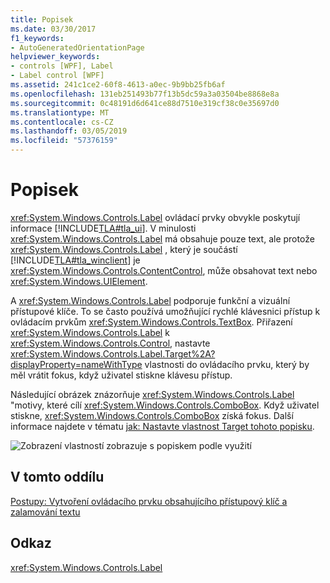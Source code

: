 ```yaml
---
title: Popisek
ms.date: 03/30/2017
f1_keywords:
- AutoGeneratedOrientationPage
helpviewer_keywords:
- controls [WPF], Label
- Label control [WPF]
ms.assetid: 241c1ce2-60f8-4613-a0ec-9b9bb25fb6af
ms.openlocfilehash: 131eb251493b77f13b5dc59a3a03504be8868e8a
ms.sourcegitcommit: 0c48191d6d641ce88d7510e319cf38c0e35697d0
ms.translationtype: MT
ms.contentlocale: cs-CZ
ms.lasthandoff: 03/05/2019
ms.locfileid: "57376159"
---
```

# <a name="label"></a>Popisek
<xref:System.Windows.Controls.Label> ovládací prvky obvykle poskytují informace [!INCLUDE[TLA#tla_ui](../../../../includes/tlasharptla-ui-md.md)].  V minulosti <xref:System.Windows.Controls.Label> má obsahuje pouze text, ale protože <xref:System.Windows.Controls.Label> , který je součástí [!INCLUDE[TLA#tla_winclient](../../../../includes/tlasharptla-winclient-md.md)] je <xref:System.Windows.Controls.ContentControl>, může obsahovat text nebo <xref:System.Windows.UIElement>.  
  
 A <xref:System.Windows.Controls.Label> podporuje funkční a vizuální přístupové klíče. To se často používá umožňující rychlé klávesnici přístup k ovládacím prvkům <xref:System.Windows.Controls.TextBox>. Přiřazení <xref:System.Windows.Controls.Label> k <xref:System.Windows.Controls.Control>, nastavte <xref:System.Windows.Controls.Label.Target%2A?displayProperty=nameWithType> vlastnosti do ovládacího prvku, který by měl vrátit fokus, když uživatel stiskne klávesu přístup.  
  
 Následující obrázek znázorňuje <xref:System.Windows.Controls.Label> "motivy, které cílí <xref:System.Windows.Controls.ComboBox>.  Když uživatel stiskne, <xref:System.Windows.Controls.ComboBox> získá fokus.  Další informace najdete v tématu [jak: Nastavte vlastnost Target tohoto popisku](https://docs.microsoft.com/previous-versions/dotnet/netframework-3.5/ms752101(v=vs.90)).  
  
 ![Zobrazení vlastností zobrazuje s popiskem podle využití](./media/labeledby.JPG "LabeledBy")  
  
## <a name="in-this-section"></a>V tomto oddílu  
 [Postupy: Vytvoření ovládacího prvku obsahujícího přístupový klíč a zalamování textu](how-to-create-a-control-that-has-an-access-key-and-text-wrapping.md)  
  
## <a name="reference"></a>Odkaz  
 <xref:System.Windows.Controls.Label>
